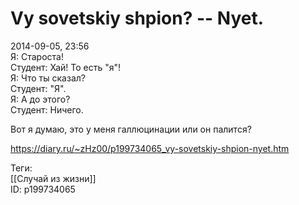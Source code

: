 Vy sovetskiy shpion? -- Nyet.
==============================

   
 2014-09-05, 23:56   
  Я: Староста!   
 Студент: Хай! То есть "я"!   
 Я: Что ты сказал?   
 Студент: "Я".   
 Я: А до этого?   
 Студент: Ничего.   
   
 Вот я думаю, это у меня галлюцинации или он палится?   
    
 <https://diary.ru/~zHz00/p199734065_vy-sovetskiy-shpion-nyet.htm>   
   
 Теги:   
 [[Случай из жизни]]   
 ID: p199734065